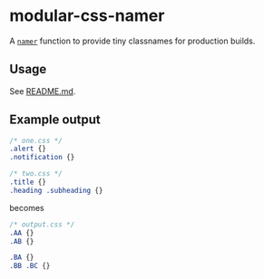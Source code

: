 # modular-css-namer

A [`namer`](./api.md#namer) function to provide tiny classnames for production builds.

## Usage

See [README.md](../packages/namer/README.md).

## Example output

```css
/* one.css */
.alert {}
.notification {}

/* two.css */
.title {}
.heading .subheading {}
```

becomes

```css
/* output.css */
.AA {}
.AB {}

.BA {}
.BB .BC {}
```
